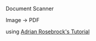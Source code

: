 Document Scanner

Image -> PDF


using [Adrian Rosebrock's Tutorial](https://www.pyimagesearch.com/2014/09/01/build-kick-ass-mobile-document-scanner-just-5-minutes/)
